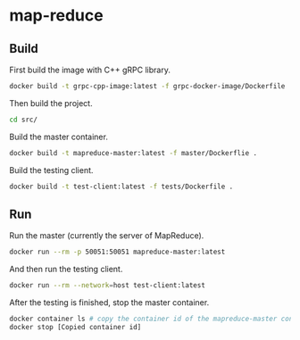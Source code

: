 # map-reduce


## Build

First build the image with C++ gRPC library.
```bash
docker build -t grpc-cpp-image:latest -f grpc-docker-image/Dockerfile .
```

Then build the project.

```bash
cd src/
```

Build the master container.
```bash
docker build -t mapreduce-master:latest -f master/Dockerflie .
```

Build the testing client.
```bash
docker build -t test-client:latest -f tests/Dockerfile .
```

## Run

Run the master (currently the server of MapReduce).
```bash
docker run --rm -p 50051:50051 mapreduce-master:latest
```

And then run the testing client.
```bash
docker run --rm --network=host test-client:latest
```

After the testing is finished, stop the master container.
```bash
docker container ls # copy the container id of the mapreduce-master container
docker stop [Copied container id]
```